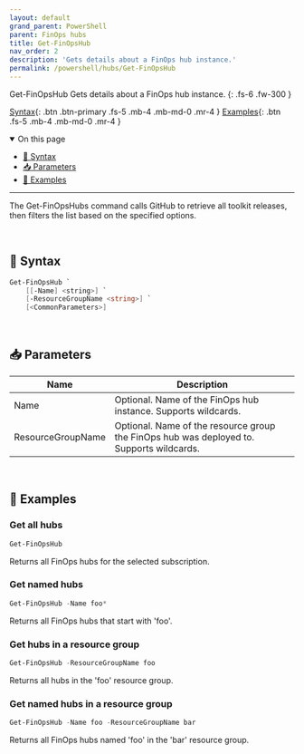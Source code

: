 ```yaml
---
layout: default
grand_parent: PowerShell
parent: FinOps hubs
title: Get-FinOpsHub
nav_order: 2
description: 'Gets details about a FinOps hub instance.'
permalink: /powershell/hubs/Get-FinOpsHub
---
```


<span class="fs-9 d-block mb-4">Get-FinOpsHub</span>
Gets details about a FinOps hub instance.
{: .fs-6 .fw-300 }

[Syntax](#-syntax){: .btn .btn-primary .fs-5 .mb-4 .mb-md-0 .mr-4 }
[Examples](#-examples){: .btn .fs-5 .mb-4 .mb-md-0 .mr-4 }

<details open markdown="1">
   <summary class="fs-2 text-uppercase">On this page</summary>

- [🧮 Syntax](#-syntax)
- [📥 Parameters](#-parameters)
- [🌟 Examples](#-examples)

</details>

---

The Get-FinOpsHubs command calls GitHub to retrieve all toolkit releases, then filters the list based on the specified options.

<br>

## 🧮 Syntax

```powershell
Get-FinOpsHub `
    [[-Name] <string>] `
    [-ResourceGroupName <string>] `
    [<CommonParameters>]
```

<br>

## 📥 Parameters

| Name              | Description                                                                              |
| ----------------- | ---------------------------------------------------------------------------------------- |
| Name              | Optional. Name of the FinOps hub instance. Supports wildcards.                           |
| ResourceGroupName | Optional. Name of the resource group the FinOps hub was deployed to. Supports wildcards. |

<br>

## 🌟 Examples

### Get all hubs

```powershell
Get-FinOpsHub
```

Returns all FinOps hubs for the selected subscription.

### Get named hubs

```powershell
Get-FinOpsHub -Name foo*
```

Returns all FinOps hubs that start with 'foo'.

### Get hubs in a resource group

```powershell
Get-FinOpsHub -ResourceGroupName foo
```

Returns all hubs in the 'foo' resource group.

### Get named hubs in a resource group

```powershell
Get-FinOpsHub -Name foo -ResourceGroupName bar
```

Returns all FinOps hubs named 'foo' in the 'bar' resource group.

<br>

